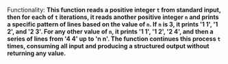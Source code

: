 Functionality: **This function reads a positive integer `t` from standard input, then for each of `t` iterations, it reads another positive integer `n` and prints a specific pattern of lines based on the value of `n`. If `n` is 3, it prints '1 1', '1 2', and '2 3'. For any other value of `n`, it prints '1 1', '1 2', '2 4', and then a series of lines from '4 4' up to 'n n'. The function continues this process `t` times, consuming all input and producing a structured output without returning any value.**